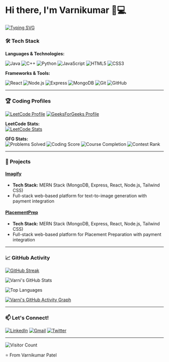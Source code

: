 # Hi there, I'm Varnikumar 👨💻

[![Typing SVG](https://readme-typing-svg.herokuapp.com?font=Fira+Code&pause=1000&color=54A6FF&width=435&lines=Problem+Solver;DSA+Enthusiast;Full+Stack+Developer;Open+Source+Contributor)](https://git.io/typing-svg)

### 🛠️ Tech Stack

**Languages & Technologies:**

![Java](https://img.shields.io/badge/-Java-007396?style=flat-square&logo=java&logoColor=white)
![C++](https://img.shields.io/badge/-C++-00599C?style=flat-square&logo=c%2B%2B&logoColor=white)
![Python](https://img.shields.io/badge/-Python-3776AB?style=flat-square&logo=python&logoColor=white)
![JavaScript](https://img.shields.io/badge/-JavaScript-F7DF1E?style=flat-square&logo=javascript&logoColor=black)
![HTML5](https://img.shields.io/badge/-HTML5-E34F26?style=flat-square&logo=html5&logoColor=white)
![CSS3](https://img.shields.io/badge/-CSS3-1572B6?style=flat-square&logo=css3&logoColor=white)

**Frameworks & Tools:**

![React](https://img.shields.io/badge/-React-61DAFB?style=flat-square&logo=react&logoColor=black)
![Node.js](https://img.shields.io/badge/-Node.js-339933?style=flat-square&logo=node.js&logoColor=white)
![Express](https://img.shields.io/badge/-Express-000000?style=flat-square&logo=express&logoColor=white)
![MongoDB](https://img.shields.io/badge/-MongoDB-47A248?style=flat-square&logo=mongodb&logoColor=white)
![Git](https://img.shields.io/badge/-Git-F05032?style=flat-square&logo=git&logoColor=white)
![GitHub](https://img.shields.io/badge/-GitHub-181717?style=flat-square&logo=github&logoColor=white)

---

### 🏆 Coding Profiles

[![LeetCode Profile](https://img.shields.io/badge/-LeetCode-FFA116?style=flat-square&logo=leetcode&logoColor=black)](https://leetcode.com/varni1505/)
[![GeeksForGeeks Profile](https://img.shields.io/badge/-GeeksForGeeks-2F8D46?style=flat-square&logo=geeksforgeeks&logoColor=white)](https://auth.geeksforgeeks.org/user/varni1505)

**LeetCode Stats:**  
[![LeetCode Stats](https://leetcard.jacoblin.cool/varni1505?theme=dark&font=ABeeZee&border=0&radius=20)](https://leetcode.com/varni1505/)

**GFG Stats:**  
![Problems Solved](https://img.shields.io/badge/Solved-400%2B%20Problems-brightgreen?style=flat-square)
![Coding Score](https://img.shields.io/badge/Coding%20Score-2000%2B-blue?style=flat-square)
![Course Completion](https://img.shields.io/badge/Courses-10%2B%20Completed-orange?style=flat-square)
![Contest Rank](https://img.shields.io/badge/Contest%20Rank-Under%20500%20🏆-yellowgreen?style=flat-square)

---

### 🚀 Projects

#### [Imagify](https://github.com/Varni1512/Imagify)
- **Tech Stack:** MERN Stack (MongoDB, Express, React, Node.js, Tailwind CSS)
- Full-stack web-based platform for text-to-image generation with payment integration

#### [PlacementPrep](https://github.com/yourusername/algo-visualizer)
- **Tech Stack:** MERN Stack (MongoDB, Express, React, Node.js, Tailwind CSS)
- Full-stack web-based platform for Placement Preparation with payment integration
  
---

### 📈 GitHub Activity

[![GitHub Streak](https://streak-stats.demolab.com?user=Varni1512&theme=dark&hide_border=true)](https://git.io/streak-stats)

![Varni's GitHub Stats](https://github-readme-stats.vercel.app/api?username=Varni1512&show_icons=true&theme=radical&hide_border=true&include_all_commits=true)

![Top Languages](https://github-readme-stats.vercel.app/api/top-langs/?username=Varni1512&layout=compact&theme=radical&hide_border=true)

[![Varni's GitHub Activity Graph](https://github-readme-activity-graph.vercel.app/graph?username=Varni1512&theme=react-dark&hide_border=true)](https://github.com/ashutosh00710/github-readme-activity-graph)

---

### 📫 Let's Connect!

[![LinkedIn](https://img.shields.io/badge/-LinkedIn-0A66C2?style=flat-square&logo=linkedin&logoColor=white)](http://www.linkedin.com/in/varnikumarpatel)
[![Gmail](https://img.shields.io/badge/-Email-D14836?style=flat-square&logo=gmail&logoColor=white)](mailto:varnikumar1512@domain.com)
[![Twitter](https://img.shields.io/badge/-Twitter-1DA1F2?style=flat-square&logo=twitter&logoColor=white)](https://twitter.com/varni152)

---

![Visitor Count](https://komarev.com/ghpvc/?username=Varni1512&color=blueviolet&style=flat-square)

⭐ From Varnikumar Patel
